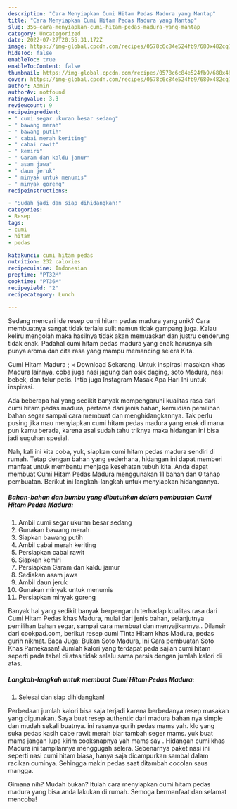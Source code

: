 ```yaml
---
description: "Cara Menyiapkan Cumi Hitam Pedas Madura yang Mantap"
title: "Cara Menyiapkan Cumi Hitam Pedas Madura yang Mantap"
slug: 356-cara-menyiapkan-cumi-hitam-pedas-madura-yang-mantap
category: Uncategorized
date: 2022-07-27T20:55:31.172Z
image: https://img-global.cpcdn.com/recipes/0578c6c84e524fb9/680x482cq70/cumi-hitam-pedas-madura-foto-resep-utama.jpg
hideToc: false
enableToc: true
enableTocContent: false
thumbnail: https://img-global.cpcdn.com/recipes/0578c6c84e524fb9/680x482cq70/cumi-hitam-pedas-madura-foto-resep-utama.jpg
cover: https://img-global.cpcdn.com/recipes/0578c6c84e524fb9/680x482cq70/cumi-hitam-pedas-madura-foto-resep-utama.jpg
author: Admin
authorAv: notfound
ratingvalue: 3.3
reviewcount: 9
recipeingredient:
- " cumi segar ukuran besar sedang"
- " bawang merah"
- " bawang putih"
- " cabai merah keriting"
- " cabai rawit"
- " kemiri"
- " Garam dan kaldu jamur"
- " asam jawa"
- " daun jeruk"
- " minyak untuk menumis"
- " minyak goreng"
recipeinstructions:

- "Sudah jadi dan siap dihidangkan!"
categories:
- Resep
tags:
- cumi
- hitam
- pedas

katakunci: cumi hitam pedas 
nutrition: 232 calories
recipecuisine: Indonesian
preptime: "PT32M"
cooktime: "PT36M"
recipeyield: "2"
recipecategory: Lunch

---
```





Sedang mencari ide resep cumi hitam pedas madura yang unik? Cara membuatnya sangat tidak terlalu sulit namun tidak gampang juga. Kalau keliru mengolah maka hasilnya tidak akan memuaskan dan justru cenderung tidak enak. Padahal cumi hitam pedas madura yang enak harusnya sih punya aroma dan cita rasa yang mampu memancing selera Kita.





Cumi Hitam Madura ; × Download Sekarang. Untuk inspirasi masakan khas Madura lainnya, coba juga nasi jagung dan osik daging, soto Madura, nasi bebek, dan telur petis. Intip juga Instagram Masak Apa Hari Ini untuk inspirasi.

Ada beberapa hal yang sedikit banyak mempengaruhi kualitas rasa dari cumi hitam pedas madura, pertama dari jenis bahan, kemudian pemilihan bahan segar sampai cara membuat dan menghidangkannya. Tak perlu pusing jika mau menyiapkan cumi hitam pedas madura yang enak di mana pun kamu berada, karena asal sudah tahu triknya maka hidangan ini bisa jadi suguhan spesial.






Nah, kali ini kita coba, yuk, siapkan cumi hitam pedas madura sendiri di rumah. Tetap dengan bahan yang sederhana, hidangan ini dapat memberi manfaat untuk membantu menjaga kesehatan tubuh kita. Anda dapat membuat Cumi Hitam Pedas Madura menggunakan 11 bahan dan 0 tahap pembuatan. Berikut ini langkah-langkah untuk menyiapkan hidangannya.

<!--inarticleads1-->

##### Bahan-bahan dan bumbu yang dibutuhkan dalam pembuatan Cumi Hitam Pedas Madura:

1. Ambil  cumi segar ukuran besar sedang
1. Gunakan  bawang merah
1. Siapkan  bawang putih
1. Ambil  cabai merah keriting
1. Persiapkan  cabai rawit
1. Siapkan  kemiri
1. Persiapkan  Garam dan kaldu jamur
1. Sediakan  asam jawa
1. Ambil  daun jeruk
1. Gunakan  minyak untuk menumis
1. Persiapkan  minyak goreng


Banyak hal yang sedikit banyak berpengaruh terhadap kualitas rasa dari Cumi Hitam Pedas khas Madura, mulai dari jenis bahan, selanjutnya pemilihan bahan segar, sampai cara membuat dan menyajikannya.. Dilansir dari cookpad.com, berikut resep cumi Tinta Hitam khas Madura, pedas gurih nikmat. Baca Juga: Bukan Soto Madura, Ini Cara pembuatan Soto Khas Pamekasan! Jumlah kalori yang terdapat pada sajian cumi hitam seperti pada tabel di atas tidak selalu sama persis dengan jumlah kalori di atas. 

<!--inarticleads2-->

##### Langkah-langkah untuk membuat Cumi Hitam Pedas Madura:


1. Selesai dan siap dihidangkan!

Perbedaan jumlah kalori bisa saja terjadi karena berbedanya resep masakan yang digunakan. Saya buat resep authentic dari madura bahan nya simple dan mudah sekali buatnya. ini rasanya gurih pedas mams yah. klo yang suka pedas kasih cabe rawit merah biar tambah seger mams. yuk buat mams jangan lupa kirim cooksnapnya yah mams say ️. Hidangan cumi khas Madura ini tampilannya menggugah selera. Sebenarnya paket nasi ini seperti nasi cumi hitam biasa, hanya saja dicampurkan sambal dalam racikan cuminya. Sehingga makin pedas saat ditambah cocolan saus mangga. 

Gimana nih? Mudah bukan? Itulah cara menyiapkan cumi hitam pedas madura yang bisa anda lakukan di rumah. Semoga bermanfaat dan selamat mencoba!
